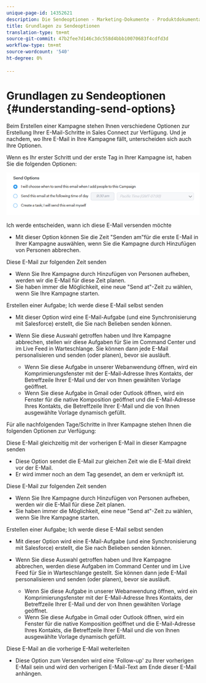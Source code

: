 ```yaml
---
unique-page-id: 14352621
description: Die Sendeoptionen - Marketing-Dokumente - Produktdokumentation
title: Grundlagen zu Sendeoptionen
translation-type: tm+mt
source-git-commit: 47b2fee7d146c3dc558d4bbb10070683f4cdfd3d
workflow-type: tm+mt
source-wordcount: '540'
ht-degree: 0%

---
```



# Grundlagen zu Sendeoptionen {#understanding-send-options}

Beim Erstellen einer Kampagne stehen Ihnen verschiedene Optionen zur Erstellung Ihrer E-Mail-Schritte in Sales Connect zur Verfügung. Und je nachdem, wo Ihre E-Mail in Ihre Kampagne fällt, unterscheiden sich auch Ihre Optionen.

Wenn es Ihr erster Schritt und der erste Tag in Ihrer Kampagne ist, haben Sie die folgenden Optionen:

![](assets/image2019-10-25-10-43-19.png)

Ich werde entscheiden, wann ich diese E-Mail versenden möchte

* Mit dieser Option können Sie die Zeit &quot;Senden am&quot;für die erste E-Mail in Ihrer Kampagne auswählen, wenn Sie die Kampagne durch Hinzufügen von Personen abbrechen.

Diese E-Mail zur folgenden Zeit senden

* Wenn Sie Ihre Kampagne durch Hinzufügen von Personen aufheben, werden wir die E-Mail für diese Zeit planen.
* Sie haben immer die Möglichkeit, eine neue &quot;Send at&quot;-Zeit zu wählen, wenn Sie Ihre Kampagne starten.

Erstellen einer Aufgabe; Ich werde diese E-Mail selbst senden

* Mit dieser Option wird eine E-Mail-Aufgabe (und eine Synchronisierung mit Salesforce) erstellt, die Sie nach Belieben senden können.
* Wenn Sie diese Auswahl getroffen haben und Ihre Kampagne abbrechen, stellen wir diese Aufgaben für Sie im Command Center und im Live Feed in Warteschlange. Sie können dann jede E-Mail personalisieren und senden (oder planen), bevor sie ausläuft.

   * Wenn Sie diese Aufgabe in unserer Webanwendung öffnen, wird ein Komprimierungsfenster mit der E-Mail-Adresse Ihres Kontakts, der Betreffzeile Ihrer E-Mail und der von Ihnen gewählten Vorlage geöffnet.
   * Wenn Sie diese Aufgabe in Gmail oder Outlook öffnen, wird ein Fenster für die native Komposition geöffnet und die E-Mail-Adresse Ihres Kontakts, die Betreffzeile Ihrer E-Mail und die von Ihnen ausgewählte Vorlage dynamisch gefüllt.

Für alle nachfolgenden Tage/Schritte in Ihrer Kampagne stehen Ihnen die folgenden Optionen zur Verfügung:

Diese E-Mail gleichzeitig mit der vorherigen E-Mail in dieser Kampagne senden

* Diese Option sendet die E-Mail zur gleichen Zeit wie die E-Mail direkt vor der E-Mail.
* Er wird immer noch an dem Tag gesendet, an dem er verknüpft ist.

Diese E-Mail zur folgenden Zeit senden

* Wenn Sie Ihre Kampagne durch Hinzufügen von Personen aufheben, werden wir die E-Mail für diese Zeit planen.
* Sie haben immer die Möglichkeit, eine neue &quot;Send at&quot;-Zeit zu wählen, wenn Sie Ihre Kampagne starten.

Erstellen einer Aufgabe; Ich werde diese E-Mail selbst senden

* Mit dieser Option wird eine E-Mail-Aufgabe (und eine Synchronisierung mit Salesforce) erstellt, die Sie nach Belieben senden können.
* Wenn Sie diese Auswahl getroffen haben und Ihre Kampagne abbrechen, werden diese Aufgaben im Command Center und im Live Feed für Sie in Warteschlange gestellt. Sie können dann jede E-Mail personalisieren und senden (oder planen), bevor sie ausläuft.

   * Wenn Sie diese Aufgabe in unserer Webanwendung öffnen, wird ein Komprimierungsfenster mit der E-Mail-Adresse Ihres Kontakts, der Betreffzeile Ihrer E-Mail und der von Ihnen gewählten Vorlage geöffnet.
   * Wenn Sie diese Aufgabe in Gmail oder Outlook öffnen, wird ein Fenster für die native Komposition geöffnet und die E-Mail-Adresse Ihres Kontakts, die Betreffzeile Ihrer E-Mail und die von Ihnen ausgewählte Vorlage dynamisch gefüllt.

Diese E-Mail an die vorherige E-Mail weiterleiten

* Diese Option zum Versenden wird eine &#39;Follow-up&#39; zu Ihrer vorherigen E-Mail sein und wird den vorherigen E-Mail-Text am Ende dieser E-Mail anhängen.

